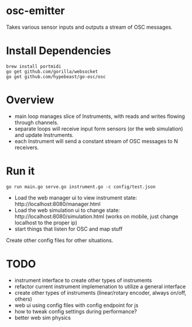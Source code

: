 # osc-emitter

Takes various sensor inputs and outputs a stream of OSC messages.

Install Dependencies
======
```
brew install portmidi
go get github.com/gorilla/websocket
go get github.com/hypebeast/go-osc/osc
```

Overview
===
- main loop manages slice of Instruments, with reads and writes flowing through channels.
- separate loops will receive input form sensors (or the web simulation) and update Instruments.
- each Instrument will send a constant stream of OSC messages to N receivers.


Run it
===
```
go run main.go serve.go instrument.go -c config/test.json
```

- Load the web manager ui to view instrument state: http://localhost:8080/manager.html
- Load the web simulation ui to change state: http://localhost:8080/simulation.html (works on mobile, just change localhost to the proper ip)
- start things that listen for OSC and map stuff

Create other config files for other situations.

TODO
===
- instrument interface to create other types of instruments
- refactor current instrument implemenation to utilize a general interface
- create other types of instruments (linear/rotary encoder, always on/off, others)
- web ui using config files with config endpoint for js
- how to tweak config settings during performance?
- better web sim physics